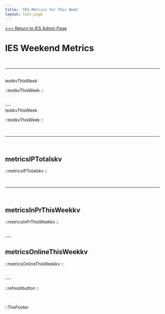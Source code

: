```yaml
---
title: 'IES Metrics for This Week'
layout: text-page
---
```

[<<< Return to IES Admin Page](/iesadmin)
<div class="topgrid">
<div>
<h1> IES Weekend Metrics </h1>
<br>
</div>
</div>

---

<br>
testkvThisWeek
<br>


::testkvThisWeek
::

<br>
---

<br>
testkvThisWeek
<br>

::testkvThisWeek
::

<br>

---

<br>

## metricsIPTotalskv


::metricsIPTotalskv
::

<br>

---

<br>

## metricsInPrThisWeekkv

::metricsInPrThisWeekkv
::

<br>
---
<br>

## metricsOnlineThisWeekkv

::metricsOnlineThisWeekkv
::

<br>
---
<br>

::refreshbutton
::

<br>

::TheFooter